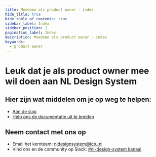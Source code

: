 ```yaml
---
title: Meedoen als product owner - index
hide_title: true
hide_table_of_contents: true
sidebar_label: Index
sidebar_position: 1
pagination_label: Index
description: Meedoen als product owner - index
keywords:
  - product owner
---
```


# Leuk dat je als product owner mee wil doen aan NL Design System

## Hier zijn wat middelen om je op weg te helpen:

- [Aan de slag](01-nlds-wat-voor-jouw-project.md)
- [Help ons de documentatie uit te breiden](02-bijdrage-leveren.md)

## Neem contact met ons op

<!-- KLOPT DIT E-MAIL ADRESS? -->
- Email het kernteam: [nldesignsystem@ictu.nl](mailto:nldesignsystem@ictu.nl)
- Vind ons en de community op Slack: [#nl-design-system kanaal](https://praatmee.codefor.nl)
